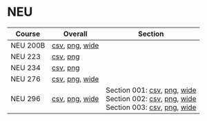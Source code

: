 # NEU

| Course | Overall | Section |
| ------ | ------- | ------- |
| NEU 200B | [csv](https://github.com/UCSD-Historical-Enrollment-Data/2025Winter/blob/main/overall/NEU%20200B.csv), [png](https://raw.githubusercontent.com/UCSD-Historical-Enrollment-Data/2025Winter/main/plot_overall/NEU%20200B.png), [wide](https://raw.githubusercontent.com/UCSD-Historical-Enrollment-Data/2025Winter/main/plot_overall_wide/NEU%20200B.png) |  |
| NEU 223 | [csv](https://github.com/UCSD-Historical-Enrollment-Data/2025Winter/blob/main/overall/NEU%20223.csv), [png](https://raw.githubusercontent.com/UCSD-Historical-Enrollment-Data/2025Winter/main/plot_overall/NEU%20223.png) |  |
| NEU 234 | [csv](https://github.com/UCSD-Historical-Enrollment-Data/2025Winter/blob/main/overall/NEU%20234.csv), [png](https://raw.githubusercontent.com/UCSD-Historical-Enrollment-Data/2025Winter/main/plot_overall/NEU%20234.png) |  |
| NEU 276 | [csv](https://github.com/UCSD-Historical-Enrollment-Data/2025Winter/blob/main/overall/NEU%20276.csv), [png](https://raw.githubusercontent.com/UCSD-Historical-Enrollment-Data/2025Winter/main/plot_overall/NEU%20276.png), [wide](https://raw.githubusercontent.com/UCSD-Historical-Enrollment-Data/2025Winter/main/plot_overall_wide/NEU%20276.png) |  |
| NEU 296 | [csv](https://github.com/UCSD-Historical-Enrollment-Data/2025Winter/blob/main/overall/NEU%20296.csv), [png](https://raw.githubusercontent.com/UCSD-Historical-Enrollment-Data/2025Winter/main/plot_overall/NEU%20296.png), [wide](https://raw.githubusercontent.com/UCSD-Historical-Enrollment-Data/2025Winter/main/plot_overall_wide/NEU%20296.png) | Section 001: [csv](https://github.com/UCSD-Historical-Enrollment-Data/2025Winter/blob/main/section/NEU%20296_001.csv), [png](https://raw.githubusercontent.com/UCSD-Historical-Enrollment-Data/2025Winter/main/plot_section/NEU%20296_001.png), [wide](https://raw.githubusercontent.com/UCSD-Historical-Enrollment-Data/2025Winter/main/plot_section_wide/NEU%20296_001.png)<br>Section 002: [csv](https://github.com/UCSD-Historical-Enrollment-Data/2025Winter/blob/main/section/NEU%20296_002.csv), [png](https://raw.githubusercontent.com/UCSD-Historical-Enrollment-Data/2025Winter/main/plot_section/NEU%20296_002.png), [wide](https://raw.githubusercontent.com/UCSD-Historical-Enrollment-Data/2025Winter/main/plot_section_wide/NEU%20296_002.png)<br>Section 003: [csv](https://github.com/UCSD-Historical-Enrollment-Data/2025Winter/blob/main/section/NEU%20296_003.csv), [png](https://raw.githubusercontent.com/UCSD-Historical-Enrollment-Data/2025Winter/main/plot_section/NEU%20296_003.png), [wide](https://raw.githubusercontent.com/UCSD-Historical-Enrollment-Data/2025Winter/main/plot_section_wide/NEU%20296_003.png) |
